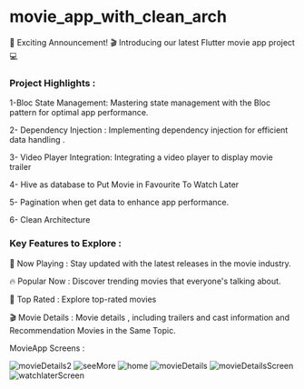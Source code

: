 # movie_app_with_clean_arch

🚀 Exciting Announcement! 🎬 Introducing our latest Flutter movie app project 💻


<h3>Project Highlights :</h3>

1-Bloc State Management: Mastering state management with the Bloc pattern for optimal app performance.

2- Dependency Injection : Implementing dependency injection for efficient data handling .

3- Video Player Integration: Integrating a video player to display movie trailer

4- Hive as database to Put Movie in Favourite To Watch Later

5- Pagination when get data to enhance app performance.

6- Clean Architecture 

<h3>Key Features to Explore :</h3>

🎥 Now Playing  : Stay updated with the latest releases in the movie industry.

🔥 Popular Now : Discover trending movies that everyone's talking about.

🌟 Top Rated : Explore top-rated movies 

🎬 Movie Details : Movie details , including trailers and cast information and Recommendation Movies in the Same Topic.

MovieApp Screens :


![movieDetails2](https://github.com/AhmedElSayyadMohamed/movie_app_with_arch/assets/74414358/4456529c-1db5-464e-9229-c2353e8a2819)
![seeMore](https://github.com/AhmedElSayyadMohamed/movie_app_with_arch/assets/74414358/b32c2024-080c-416c-8c38-d8ffec43dce6)
![home](https://github.com/AhmedElSayyadMohamed/movie_app_with_arch/assets/74414358/01a22d78-5185-43b9-95d0-674b6bb6e571)
![movieDetails](https://github.com/AhmedElSayyadMohamed/movie_app_with_arch/assets/74414358/4302b42a-43ed-482e-b0d7-03cb62a8b5ed)
![movieDetailsScreen](https://github.com/AhmedElSayyadMohamed/movie_app_with_arch/assets/74414358/5a47e2dd-2532-4ab9-be57-c696aafbeff5)
![watchlaterScreen](https://github.com/AhmedElSayyadMohamed/movie_app_with_arch/assets/74414358/2a42f1ec-d825-4ab7-ab47-17caa8d628f4)
